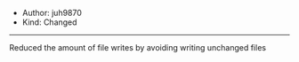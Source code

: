 - Author: juh9870
- Kind: Changed
---
Reduced the amount of file writes by avoiding writing unchanged files
